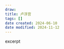 ```yaml
---
draw:
title: 卢浮宫
tags: []
date created: 2024-06-10
date modified: 2024-11-12
---
```


excerpt

<!-- more -->
